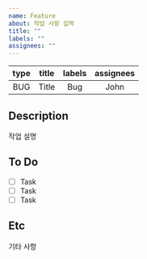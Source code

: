 ```yaml
---
name: Feature
about: 작업 사항 입력
title: ""
labels: ""
assignees: ""
---
```


| type | title | labels | assignees |
| :--: | :---: | :----: | :-------: |
| BUG  | Title |  Bug   |   John    |

## Description

작업 설명

## To Do

- [ ] Task
- [ ] Task
- [ ] Task

## Etc

기타 사항
